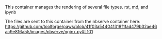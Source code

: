 This container manages the rendering of several file types. rst, md, and ipynb

The files are sent to this container from the nbserve container here:
https://github.com/toolforge/paws/blob/41f03a544041318f1fad479b32ae46ac9e816a55/images/nbserve/nginx.py#L101
